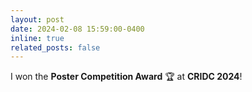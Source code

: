 ```yaml
---
layout: post
date: 2024-02-08 15:59:00-0400
inline: true
related_posts: false
---
```


I won the <b>Poster Competition Award</b> :trophy: at <b>CRIDC 2024</b>!
